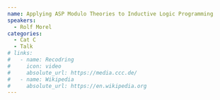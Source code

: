 ```yaml
---
name: Applying ASP Modulo Theories to Inductive Logic Programming 
speakers:
  - Rolf Morel
categories:
  - Cat C
  - Talk
# links:
#   - name: Recodring
#     icon: video
#     absolute_url: https://media.ccc.de/
#   - name: Wikipedia
#     absolute_url: https://en.wikipedia.org
---
```

